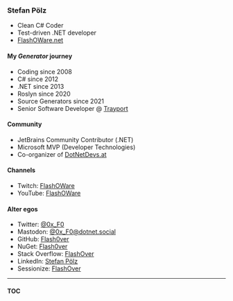 ### Stefan Pölz
* Clean C# Coder
* Test-driven .NET developer
* [FlashOWare.net](http://flashoware.net)

#### My _Generator_ journey
* Coding since 2008
* C# since 2012
* .NET since 2013
* Roslyn since 2020
* Source Generators since 2021
* Senior Software Developer @ [Trayport](https://www.trayport.com)

#### Community
* JetBrains Community Contributor (.NET)
* Microsoft MVP (Developer Technologies)
* Co-organizer of [DotNetDevs.at](https://www.meetup.com/dotnet-austria)

#### Channels
* Twitch: [FlashOWare](https://www.twitch.tv/flashoware)
* YouTube: [FlashOWare](https://www.youtube.com/@FlashOWare)

#### Alter egos
* Twitter: [@0x_F0](https://twitter.com/0x_F0)
* Mastodon: [@0x_F0@dotnet.social](https://dotnet.social/@0x_F0)
* GitHub: [Flash0ver](https://github.com/Flash0ver)
* NuGet: [Flash0ver](https://www.nuget.org/profiles/Flash0ver)
* Stack Overflow: [FlashOver](https://stackoverflow.com/users/10167996/flashover)
* LinkedIn: [Stefan Pölz](https://www.linkedin.com/in/flashover/)
* Sessionize: [FlashOver](https://sessionize.com/FlashOver)

---
#### [TOC](./Content.md)
